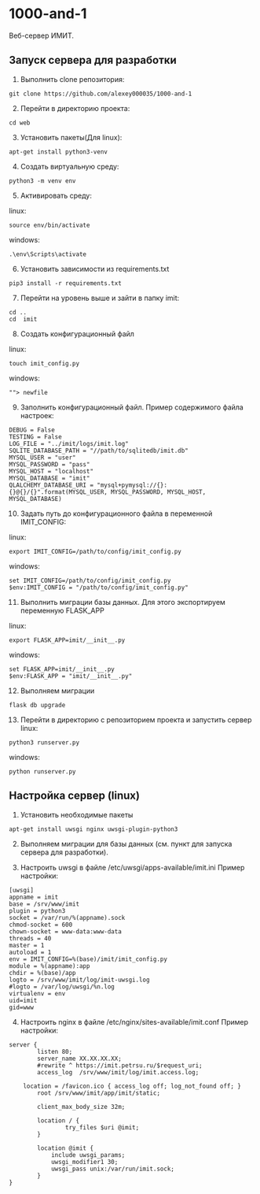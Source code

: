 # 1000-and-1
Веб-сервер ИМИТ.

## Запуск сервера для разработки

1. Выполнить clone репозитория:
```
git clone https://github.com/alexey000035/1000-and-1
```

2. Перейти в директорию проекта:
```
cd web
```

3. Установить пакеты(Для linux):
```
apt-get install python3-venv
```

4. Создать виртуальную среду:
```
python3 -m venv env
```

5. Активировать среду:


linux:
```
source env/bin/activate
```
windows:


```
.\env\Scripts\activate
```
6. Установить зависимости из requirements.txt
```
pip3 install -r requirements.txt
```

7. Перейти на уровень выше и зайти в папку imit:
```
cd ..
cd  imit
```

8. Создать конфигурационный файл

linux:
```
touch imit_config.py
```

windows:
```
""> newfile
```

9. Заполнить конфигурационный файл. Пример содержимого файла настроек:
```
DEBUG = False
TESTING = False
LOG_FILE = "../imit/logs/imit.log"
SQLITE_DATABASE_PATH = "//path/to/sqlitedb/imit.db"
MYSQL_USER = "user"
MYSQL_PASSWORD = "pass"
MYSQL_HOST = "localhost"
MYSQL_DATABASE = "imit"
QLALCHEMY_DATABASE_URI = "mysql+pymysql://{}:{}@{}/{}".format(MYSQL_USER, MYSQL_PASSWORD, MYSQL_HOST, MYSQL_DATABASE)
```

10. Задать путь до конфигурационного файла в переменной IMIT_CONFIG:


linux:
```
export IMIT_CONFIG=/path/to/config/imit_config.py
```

windows:
```
set IMIT_CONFIG=/path/to/config/imit_config.py
$env:IMIT_CONFIG = "/path/to/config/imit_config.py"
```
11. Выполнить миграции базы данных. Для этого экспортируем переменную FLASK_APP


linux:
```
export FLASK_APP=imit/__init__.py
```

windows:
```
set FLASK_APP=imit/__init__.py
$env:FLASK_APP = "imit/__init__.py"
```
12. Выполняем миграции
```
flask db upgrade
```

13. Перейти в директорию с репозиторием проекта и запустить сервер
linux:
```
python3 runserver.py
```
windows:
```
python runserver.py
```

## Настройка сервер (linux)

1. Установить необходимые пакеты
```
apt-get install uwsgi nginx uwsgi-plugin-python3
```

2. Выполняем миграции для базы данных (см. пункт для запуска сервера для разработки).

3. Настроить uwsgi в файле /etc/uwsgi/apps-available/imit.ini Пример настройки:
```
[uwsgi]
appname = imit
base = /srv/www/imit
plugin = python3
socket = /var/run/%(appname).sock
chmod-socket = 600
chown-socket = www-data:www-data
threads = 40
master = 1
autoload = 1
env = IMIT_CONFIG=%(base)/imit/imit_config.py
module = %(appname):app
chdir = %(base)/app
logto = /srv/www/imit/log/imit-uwsgi.log
#logto = /var/log/uwsgi/%n.log
virtualenv = env
uid=imit
gid=www
```

4. Настроить nginx в файле /etc/nginx/sites-available/imit.conf Пример настройки:
```
server {
        listen 80;
        server_name XX.XX.XX.XX;
        #rewrite ^ https://imit.petrsu.ru/$request_uri;
        access_log  /srv/www/imit/log/imit.access.log;

	location = /favicon.ico { access_log off; log_not_found off; }
        root /srv/www/imit/app/imit/static;

        client_max_body_size 32m;

        location / {
                try_files $uri @imit;
        }

        location @imit {
            include uwsgi_params;
            uwsgi_modifier1 30;
            uwsgi_pass unix:/var/run/imit.sock;
        }
}
```
